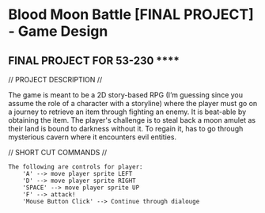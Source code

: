 # Blood Moon Battle [FINAL PROJECT] - Game Design 

FINAL PROJECT FOR 53-230 ****
--------------------------------

// PROJECT DESCRIPTION //

The game is meant to be a 2D story-based RPG (I’m guessing since you assume the role of a character with a storyline) where the player must go on a journey to retrieve an item through fighting an enemy. It is beat-able by obtaining the item. The player's challenge is to steal back a moon amulet as their land is bound to darkness without it. To regain it, has to go through mysterious cavern where it encounters evil entities.

// SHORT CUT COMMANDS //
    
    The following are controls for player:
        'A' --> move player sprite LEFT
        'D' --> move player sprite RIGHT
        'SPACE' --> move player sprite UP
        'F' --> attack!
        'Mouse Button Click' --> Continue through dialouge 

